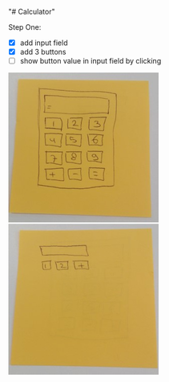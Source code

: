 "# Calculator" 

Step One:
- [x] add input field
- [x] add 3 buttons
- [ ] show button value in input field by clicking

![Calculator](Calculator.jpg)
![Calculator_Step1](Calculator_Step1.jpg)
